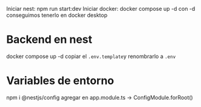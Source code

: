 Iniciar nest: npm run start:dev
Iniciar docker: docker compose up -d
con -d conseguimos tenerlo en docker desktop

# Backend en nest

docker compose up -d
copiar el `.env.template`y renombrarlo a `.env`

# Variables de entorno

npm i @nestjs/config
agregar en app.module.ts -> ConfigModule.forRoot()
